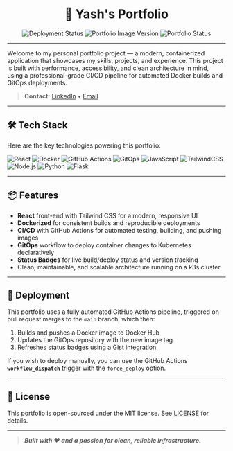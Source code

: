 <div align="center">
  <h1>🚀 Yash's Portfolio</h1>

  <p>
    <img src="https://img.shields.io/endpoint?url=https://gist.githubusercontent.com/YD-S/c82961d43d81aaa4fa99dcf5082fecbb/raw/deployment-status.json" alt="Deployment Status" />
    <img src="https://img.shields.io/endpoint?url=https://gist.githubusercontent.com/YD-S/c82961d43d81aaa4fa99dcf5082fecbb/raw/version-badge.json" alt="Portfolio Image Version" />
    <img src="https://img.shields.io/endpoint?url=https://gist.githubusercontent.com/YD-S/c82961d43d81aaa4fa99dcf5082fecbb/raw/status.json" alt="Portfolio Status" />
  </p>
</div>

---

Welcome to my personal portfolio project — a modern, containerized application that showcases my skills, projects, and experience. This project is built with performance, accessibility, and clean architecture in mind, using a professional-grade CI/CD pipeline for automated Docker builds and GitOps deployments.

> **Contact:** [LinkedIn](https://www.linkedin.com/in/yashdev-singh/) • [Email](mailto:seehra.a@yahoo.com)

---

## 🛠️ Tech Stack

Here are the key technologies powering this portfolio:

![React](https://img.shields.io/badge/React-20232A?style=for-the-badge&logo=react&logoColor=61DAFB)
![Docker](https://img.shields.io/badge/Docker-2496ED?style=for-the-badge&logo=docker&logoColor=white)
![GitHub Actions](https://img.shields.io/badge/GitHub%20Actions-2088FF?style=for-the-badge&logo=github-actions&logoColor=white)
![GitOps](https://img.shields.io/badge/GitOps-0066CC?style=for-the-badge&logo=argo&logoColor=white)
![JavaScript](https://img.shields.io/badge/JavaScript-F7DF1E?style=for-the-badge&logo=javascript&logoColor=black)
![TailwindCSS](https://img.shields.io/badge/Tailwind%20CSS-38B2AC?style=for-the-badge&logo=tailwind-css&logoColor=white)
![Node.js](https://img.shields.io/badge/Node.js-339933?style=for-the-badge&logo=node.js&logoColor=white)
![Python](https://img.shields.io/badge/python-3670A0?style=for-the-badge&logo=python&logoColor=ffdd54)
![Flask](https://img.shields.io/badge/Flask-000000?style=for-the-badge&logo=Flask&logoColor=white)

---

## 📦 Features

- **React** front-end with Tailwind CSS for a modern, responsive UI
- **Dockerized** for consistent builds and reproducible deployments
- **CI/CD** with GitHub Actions for automated testing, building, and pushing images
- **GitOps** workflow to deploy container changes to Kubernetes declaratively
- **Status Badges** for live build/deploy status and version tracking
- Clean, maintainable, and scalable architecture running on a k3s cluster

---

## 🚀 Deployment

This portfolio uses a fully automated GitHub Actions pipeline, triggered on pull request merges to the `main` branch, which then:

1. Builds and pushes a Docker image to Docker Hub
2. Updates the GitOps repository with the new image tag
3. Refreshes status badges using a Gist integration

If you wish to deploy manually, you can use the GitHub Actions **`workflow_dispatch`** trigger with the `force_deploy` option.

---

## 📄 License

This portfolio is open-sourced under the MIT license. See [LICENSE](LICENSE) for details.

---

> **_Built with ❤️ and a passion for clean, reliable infrastructure._**

